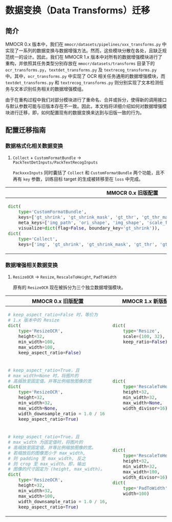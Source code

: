 # 数据变换（Data Transforms）迁移

## 简介

MMOCR 0.x 版本中，我们在 `mmocr/datasets/pipelines/xxx_transforms.py` 中实现了一系列的数据变换与数据增强方法。然而，这些模块分散在各处，且缺乏规范统一的设计。因此，我们在 MMOCR 1.x 版本中对所有的数据增强模块进行了重构，并依照其任务类型分别存放在 `mmocr/datasets/transforms` 目录下的 `ocr_transforms.py`，`textdet_transforms.py` 及 `textrecog_transforms.py` 中。其中，`ocr_transforms.py` 中实现了 OCR 相关任务通用的数据增强模块，而 `textdet_transforms.py` 和 `textrecog_transforms.py` 则分别实现了文本检测任务与文本识别任务相关的数据增强模组。

由于在重构过程中我们对部分模块进行了重命名、合并或拆分，使得新的调用接口与默认参数可能与旧版本存在不一致。因此，本文档将详细介绍如何对数据增强模块进行迁移，即，如何配置现有的数据变换来达到与旧版一致的行为。

## 配置迁移指南

### 数据格式化相关数据变换

1. `Collect` + `CustomFormatBundle` -> `PackTextDetInputs/PackTextRecogInputs`

   `PackxxxInputs` 同时囊括了 `Collect` 和 `CustomFormatBundle` 两个功能，且不再有 `key` 参数，训练目标 target 的生成被转移至在 `loss` 中完成。

<table class="docutils">
<thead>
  <tr>
    <th>MMOCR 0.x 旧版配置</th>
    <th>MMOCR 1.x 新版配置</th>
  </tr>
  <tbody><tr>
  <td valign="top">

```python
dict(
    type='CustomFormatBundle',
    keys=['gt_shrink', 'gt_shrink_mask', 'gt_thr', 'gt_thr_mask'],
    meta_keys=['img_path', 'ori_shape', 'img_shape', 'scale_factor', 'flip', 'flip_direction'],
    visualize=dict(flag=False, boundary_key='gt_shrink')),
dict(
    type='Collect',
    keys=['img', 'gt_shrink', 'gt_shrink_mask', 'gt_thr', 'gt_thr_mask'])
```

</td><td>

```python
dict(
  type='PackTextDetInputs',
  meta_keys=('img_path', 'ori_shape', 'img_shape', 'scale_factor', 'flip', 'flip_direction'))
```

</td></tr>
</thead>
</table>

### 数据增强相关数据变换

1. `ResizeOCR` -> `Resize`, `RescaleToHeight`, `PadToWidth`

   原有的 `ResizeOCR` 现在被拆分为三个独立数据增强模块。

<table class="docutils">
<thead>
  <tr>
    <th>MMOCR 0.x 旧版配置</th>
    <th>MMOCR 1.x 新版配置</th>
  </tr>
  <tbody>
  <tr><td valign="top">

```python
# keep_aspect_ratio=False 时，等价为
# 1.x 版本中的 Resize
dict(
    type='ResizeOCR',
    height=32,
    min_width=100,
    max_width=100,
    keep_aspect_ratio=False)
```

</td><td>

```python
dict(
    type='Resize',
    scale=(100, 32),
    keep_ratio=False)
```

</td></tr>
<tr><td>

```python
# keep_aspect_ratio=True，且
# max_width=None 时，将图片的
# 高缩放至固定值，并等比例缩放图像的宽
dict(
    type='ResizeOCR',
    height=32,
    min_width=32,
    max_width=None,
    width_downsample_ratio = 1.0 / 16
    keep_aspect_ratio=True)
```

</td><td>

```python
dict(
    type='RescaleToHeight',
    height=32,
    min_width=32,
    max_width=None,
    width_divisor=16),
```

</td></tr>
<tr><td>

```python
# keep_aspect_ratio=True，且
# max_width 为固定值时，将图片的
# 高缩放至固定值，并等比例缩放图像的宽。
# 若缩放后的图像宽小于 max_width,
# 则 padding 至 max_width, 反之
# 则 crop 至 max_width。即，输出
# 图像的尺寸固定为 (height, max_width)。
dict(
    type='ResizeOCR',
    height=32,
    min_width=32,
    max_width=100,
    width_downsample_ratio = 1.0 / 16,
    keep_aspect_ratio=True)
```

</td><td>

```python
dict(
    type='RescaleToHeight',
    height=32,
    min_width=32,
    max_width=100,
    width_divisor=16),
dict(
    type='PadToWidth',
    width=100)
```

</td></tr>
</thead>
</table>
